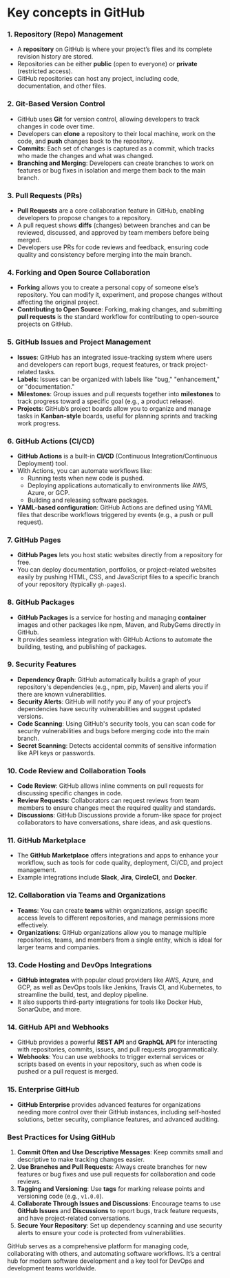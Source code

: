 <h1>Key concepts in GitHub</h1>

### 1. **Repository (Repo) Management**
   - A **repository** on GitHub is where your project’s files and its complete revision history are stored.
   - Repositories can be either **public** (open to everyone) or **private** (restricted access).
   - GitHub repositories can host any project, including code, documentation, and other files.

### 2. **Git-Based Version Control**
   - GitHub uses **Git** for version control, allowing developers to track changes in code over time.
   - Developers can **clone** a repository to their local machine, work on the code, and **push** changes back to the repository.
   - **Commits**: Each set of changes is captured as a commit, which tracks who made the changes and what was changed.
   - **Branching and Merging**: Developers can create branches to work on features or bug fixes in isolation and merge them back to the main branch.

### 3. **Pull Requests (PRs)**
   - **Pull Requests** are a core collaboration feature in GitHub, enabling developers to propose changes to a repository.
   - A pull request shows **diffs** (changes) between branches and can be reviewed, discussed, and approved by team members before being merged.
   - Developers use PRs for code reviews and feedback, ensuring code quality and consistency before merging into the main branch.

### 4. **Forking and Open Source Collaboration**
   - **Forking** allows you to create a personal copy of someone else’s repository. You can modify it, experiment, and propose changes without affecting the original project.
   - **Contributing to Open Source**: Forking, making changes, and submitting **pull requests** is the standard workflow for contributing to open-source projects on GitHub.

### 5. **GitHub Issues and Project Management**
   - **Issues**: GitHub has an integrated issue-tracking system where users and developers can report bugs, request features, or track project-related tasks.
   - **Labels**: Issues can be organized with labels like "bug," "enhancement," or "documentation."
   - **Milestones**: Group issues and pull requests together into **milestones** to track progress toward a specific goal (e.g., a product release).
   - **Projects**: GitHub’s project boards allow you to organize and manage tasks in **Kanban-style** boards, useful for planning sprints and tracking work progress.

### 6. **GitHub Actions (CI/CD)**
   - **GitHub Actions** is a built-in **CI/CD** (Continuous Integration/Continuous Deployment) tool.
   - With Actions, you can automate workflows like:
     - Running tests when new code is pushed.
     - Deploying applications automatically to environments like AWS, Azure, or GCP.
     - Building and releasing software packages.
   - **YAML-based configuration**: GitHub Actions are defined using YAML files that describe workflows triggered by events (e.g., a push or pull request).

### 7. **GitHub Pages**
   - **GitHub Pages** lets you host static websites directly from a repository for free.
   - You can deploy documentation, portfolios, or project-related websites easily by pushing HTML, CSS, and JavaScript files to a specific branch of your repository (typically `gh-pages`).

### 8. **GitHub Packages**
   - **GitHub Packages** is a service for hosting and managing **container** images and other packages like npm, Maven, and RubyGems directly in GitHub.
   - It provides seamless integration with GitHub Actions to automate the building, testing, and publishing of packages.

### 9. **Security Features**
   - **Dependency Graph**: GitHub automatically builds a graph of your repository's dependencies (e.g., npm, pip, Maven) and alerts you if there are known vulnerabilities.
   - **Security Alerts**: GitHub will notify you if any of your project’s dependencies have security vulnerabilities and suggest updated versions.
   - **Code Scanning**: Using GitHub's security tools, you can scan code for security vulnerabilities and bugs before merging code into the main branch.
   - **Secret Scanning**: Detects accidental commits of sensitive information like API keys or passwords.

### 10. **Code Review and Collaboration Tools**
   - **Code Review**: GitHub allows inline comments on pull requests for discussing specific changes in code.
   - **Review Requests**: Collaborators can request reviews from team members to ensure changes meet the required quality and standards.
   - **Discussions**: GitHub Discussions provide a forum-like space for project collaborators to have conversations, share ideas, and ask questions.

### 11. **GitHub Marketplace**
   - The **GitHub Marketplace** offers integrations and apps to enhance your workflow, such as tools for code quality, deployment, CI/CD, and project management.
   - Example integrations include **Slack**, **Jira**, **CircleCI**, and **Docker**.

### 12. **Collaboration via Teams and Organizations**
   - **Teams**: You can create **teams** within organizations, assign specific access levels to different repositories, and manage permissions more effectively.
   - **Organizations**: GitHub organizations allow you to manage multiple repositories, teams, and members from a single entity, which is ideal for larger teams and companies.

### 13. **Code Hosting and DevOps Integrations**
   - **GitHub integrates** with popular cloud providers like AWS, Azure, and GCP, as well as DevOps tools like Jenkins, Travis CI, and Kubernetes, to streamline the build, test, and deploy pipeline.
   - It also supports third-party integrations for tools like Docker Hub, SonarQube, and more.

### 14. **GitHub API and Webhooks**
   - GitHub provides a powerful **REST API** and **GraphQL API** for interacting with repositories, commits, issues, and pull requests programmatically.
   - **Webhooks**: You can use webhooks to trigger external services or scripts based on events in your repository, such as when code is pushed or a pull request is merged.

### 15. **Enterprise GitHub**
   - **GitHub Enterprise** provides advanced features for organizations needing more control over their GitHub instances, including self-hosted solutions, better security, compliance features, and advanced auditing.

### **Best Practices for Using GitHub**
1. **Commit Often and Use Descriptive Messages**: Keep commits small and descriptive to make tracking changes easier.
2. **Use Branches and Pull Requests**: Always create branches for new features or bug fixes and use pull requests for collaboration and code reviews.
3. **Tagging and Versioning**: Use **tags** for marking release points and versioning code (e.g., `v1.0.0`).
4. **Collaborate Through Issues and Discussions**: Encourage teams to use **GitHub Issues** and **Discussions** to report bugs, track feature requests, and have project-related conversations.
5. **Secure Your Repository**: Set up dependency scanning and use security alerts to ensure your code is protected from vulnerabilities.

GitHub serves as a comprehensive platform for managing code, collaborating with others, and automating software workflows. It’s a central hub for modern software development and a key tool for DevOps and development teams worldwide.
